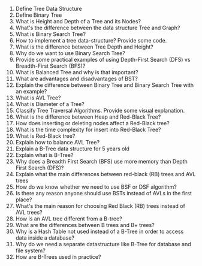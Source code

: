 1. Define Tree Data Structure
2. Define Binary Tree
3. What is Height and Depth of a Tree and its Nodes?
4. What's the difference between the data structure Tree and Graph?
5. What is Binary Search Tree?
6. How to implement a tree data-structure? Provide some code.
7. What is the difference between Tree Depth and Height?
8. Why do we want to use Binary Search Tree?
9. Provide some practical examples of using Depth-First Search (DFS) vs Breadth-First Search (BFS)?
10. What is Balanced Tree and why is that important?
11. What are advantages and disadvantages of BST?
12. Explain the difference between Binary Tree and Binary Search Tree with an example?
13. What is AVL Tree?
14. What is Diameter of a Tree?
15. Classify Tree Traversal Algorithms. Provide some visual explanation.
16. What is the difference between Heap and Red-Black Tree?
17. How does inserting or deleting nodes affect a Red-Black tree?
18. What is the time complexity for insert into Red-Black Tree?
19. What is Red-Black tree?
20. Explain how to balance AVL Tree?
21. Explain a B-Tree data structure for 5 years old
22. Explain what is B-Tree?
23. Why does a Breadth First Search (BFS) use more memory than Depth First Search (DFS)?
24. Explain what the main differences between red-black (RB) trees and AVL trees
25. How do we know whether we need to use BSF or DSF algorithm?
26. Is there any reason anyone should use BSTs instead of AVLs in the first place?
27. What's the main reason for choosing Red Black (RB) trees instead of AVL trees?
28. How is an AVL tree different from a B-tree?
29. What are the differences between B trees and B+ trees?
30. Why is a Hash Table not used instead of a B-Tree in order to access data inside a database?
31. Why do we need a separate datastructure like B-Tree for database and file system?
32. How are B-Trees used in practice?
